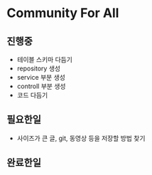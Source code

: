 
# Community For All 

## 진행중
* 테이블 스키마 다듬기
* repository 생성
* service 부분 생성
* controll 부분 생성
* 코드 다듬기

## 필요한일
* 사이즈가 큰 글, git, 동영상 등을 저장할 방법 찾기

## 완료한일
